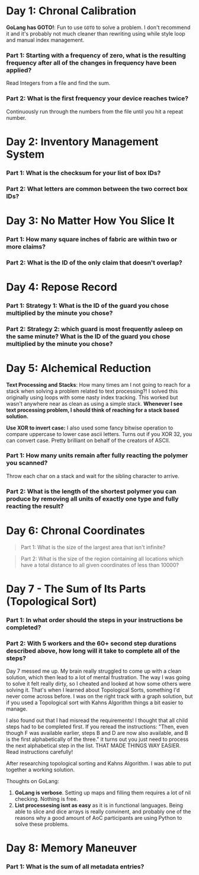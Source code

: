 # Day 1: Chronal Calibration

**GoLang has GOTO!**: Fun to use ``GOTO`` to solve a problem. I don't recommend it and it's probably not much cleaner than rewriting using while style loop and manual index management.

### Part 1: Starting with a frequency of zero, what is the resulting frequency after all of the changes in frequency have been applied?

Read Integers from a file and find the sum.

### Part 2: What is the first frequency your device reaches twice?

Continuously run through the numbers from the file until you hit a repeat number.

# Day 2: Inventory Management System

### Part 1: What is the checksum for your list of box IDs?

### Part 2: What letters are common between the two correct box IDs?

# Day 3: No Matter How You Slice It

### Part 1: How many square inches of fabric are within two or more claims?

### Part 2: What is the ID of the only claim that doesn't overlap?

# Day 4: Repose Record

### Part 1: Strategy 1: What is the ID of the guard you chose multiplied by the minute you chose?

### Part 2: Strategy 2: which guard is most frequently asleep on the same minute? What is the ID of the guard you chose multiplied by the minute you chose?

# Day 5: Alchemical Reduction

**Text Processing and Stacks**: How many times am I not going to reach for a stack when solving a problem related to text processing?! I solved this originally using loops with some nasty index tracking. This worked but wasn't anywhere near as clean as using a simple stack. **Whenever I see text processing problem, I should think of reaching for a stack based solution.**

**Use XOR to invert case:** I also used some fancy bitwise operation to compare uppercase to lower case ascii letters. Turns out if you XOR 32, you can convert case. Pretty brilliant on behalf of the creators of ASCII.

### Part 1: How many units remain after fully reacting the polymer you scanned?

Throw each char on a stack and wait for the sibling character to arrive.

### Part 2: What is the length of the shortest polymer you can produce by removing all units of exactly one type and fully reacting the result?



# Day 6: Chronal Coordinates

>  Part 1: What is the size of the largest area that isn't infinite?

>  Part 2: What is the size of the region containing all locations which have a total distance to all given coordinates of less than 10000?


# Day 7 - The Sum of Its Parts (Topological Sort)

### Part 1: In what order should the steps in your instructions be completed?

### Part 2: With 5 workers and the 60+ second step durations described above, how long will it take to complete all of the steps?

Day 7 messed me up. My brain really struggled to come up with a clean solution, which then lead to a lot of mental frustration. The way I was going to solve it felt really dirty, so I cheated and looked at how some others were solving it. That's when I learned about Topological Sorts, something I'd never come across before. I was on the right track with a graph solution, but if you used a Topological sort with Kahns Algorithm things a bit easier to manage.

I also found out that I had misread the requirements! I thought that all child steps had to be completed first. If you reread the instructions: "Then, even though F was available earlier, steps B and D are now also available, and B is the first alphabetically of the three." it turns out you just need to process the next alphabetical step in the list. THAT MADE THINGS WAY EASIER. Read instructions carefully!

After researching topological sorting and Kahns Algorithm. I was able to put together a working solution.

Thoughts on GoLang:

1. **GoLang is verbose**. Setting up maps and filling them requires a lot of nil checking. Nothing is free.
2. **List processesing isnt as easy** as it is in functional languages. Being able to slice and dice arrays is really convinent, and probably one of the reasons why a good amount of AoC participants are using Python to solve these problems.

# Day 8: Memory Maneuver

### Part 1: What is the sum of all metadata entries?

